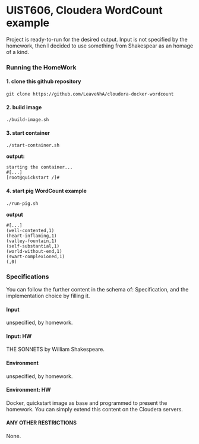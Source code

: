 # UIST606, Cloudera WordCount example

Project is ready-to-run for the desired output. Input is not specified by the homework,
then I decided to use something from Shakespear as an homage of a kind.

### Running the HomeWork

#### 1. clone this github repository

```
git clone https://github.com/LeaveNhA/cloudera-docker-wordcount
```

#### 2. build image

```
./build-image.sh
```

#### 3. start container

```
./start-container.sh
```

**output:**

```
starting the container...
#[...]
[root@quickstart /]#
```

#### 4. start pig WordCount example

```
./run-pig.sh
```

**output**

```
#[...]
(well-contented,1)
(heart-inflaming,1)
(valley-fountain,1)
(self-substantial,1)
(world-without-end,1)
(swart-complexioned,1)
(,0)
```

### Specifications

You can follow the further content in the schema of: Specification, and the implementation choice by filling it.

#### Input

unspecified, by homework.

#### Input: HW

THE SONNETS by William Shakespeare.

#### Environment

unspecified, by homework.

#### Environment: HW

Docker, quickstart image as base and programmed to present the homework. You can simply extend this content on the Cloudera servers.

#### ANY OTHER RESTRICTIONS

None.
